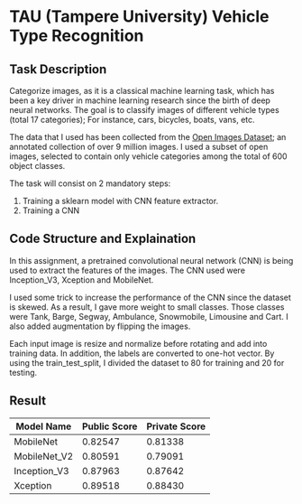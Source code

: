 # TAU (Tampere University) Vehicle Type Recognition

## Task Description
Categorize images, as it is a classical machine learning task, which has been a key driver in machine learning research since the birth of deep neural networks. The goal is to classify images of different vehicle types (total 17 categories); For instance, cars, bicycles, boats, vans, etc. 

The data that I used has been collected from the [Open Images Dataset](https://storage.googleapis.com/openimages/web/index.html); an annotated collection of over 9 million images. I used a subset of open images, selected to contain only vehicle categories among the total of 600 object classes.

The task will consist on 2 mandatory steps:
1. Training a sklearn model with CNN feature extractor.
2. Training a CNN

## Code Structure and Explaination
In this assignment, a pretrained convolutional neural network (CNN) is being used to extract the features of the images. The CNN used were Inception_V3, Xception and MobileNet.

I used some trick to increase the performance of the CNN since the dataset is skewed. As a result, I gave more weight to small classes. Those classes were Tank, Barge, Segway, Ambulance, Snowmobile, Limousine and Cart. I also added augmentation by flipping the images.

Each input image is resize and normalize before rotating and add into training data. In addition, the labels are converted to one-hot vector. By using the train_test_split, I divided the dataset to 80 for training and 20 for testing.

## Result
| Model Name   | Public Score | Private Score |
| ----------   | ------------ | ------------- |
| MobileNet    | 0.82547      | 0.81338       |
| MobileNet_V2 | 0.80591      | 0.79091       |
| Inception_V3 | 0.87963      | 0.87642       |
| Xception     | 0.89518      | 0.88430       |